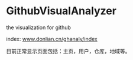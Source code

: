 # GithubVisualAnalyzer
the visualization for github

index:
www.donlian.cn/ghanaly/index

目前正常显示页面包括：主页，用户，仓库，地域等。
